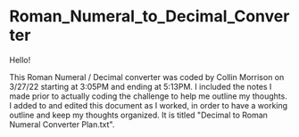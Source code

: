 # Roman_Numeral_to_Decimal_Converter

Hello!

This Roman Numeral / Decimal converter was coded by Collin Morrison on 3/27/22 starting at 3:05PM and ending at 5:13PM. I included the notes I made prior to actually coding the challenge to help me outline my thoughts. I added to and edited this document as I worked, in order to have a working outline and keep my thoughts organized. It is titled "Decimal to Roman Numeral Converter Plan.txt".
